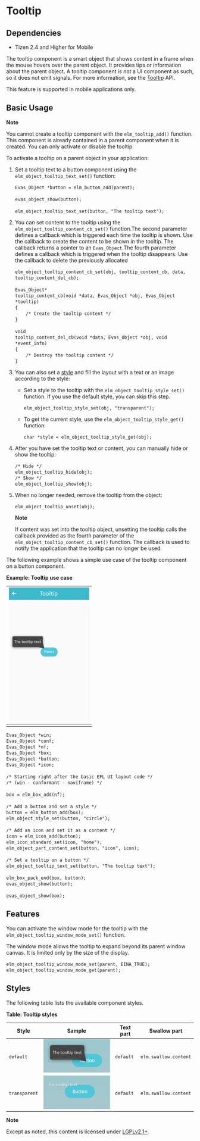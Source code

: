 # Tooltip

## Dependencies

- Tizen 2.4 and Higher for Mobile

The tooltip component is a smart object that shows content in a frame when the mouse hovers over the parent object. It provides tips or information about the parent object. A tooltip component is not a UI component as such, so it does not emit signals. For more information, see the [Tooltip](../../../../../org.tizen.native.mobile.apireference/group__Tooltips.html) API.

This feature is supported in mobile applications only.

## Basic Usage

**Note**

You cannot create a tooltip component with the `elm_tooltip_add()` function. This component is already contained in a parent component when it is created. You can only activate or disable the tooltip.

To activate a tooltip on a parent object in your application:

1. Set a tooltip text to a button component using the `elm_object_tooltip_text_set()` function:

   ```
   Evas_Object *button = elm_button_add(parent);

   evas_object_show(button);

   elm_object_tooltip_text_set(button, "The tooltip text");
   ```

2. You can set content to the tooltip using the `elm_object_tooltip_content_cb_set()` function.The second parameter defines a callback which is triggered each time the tooltip is shown. Use the callback to create the content to be shown in the tooltip. The callback returns a pointer to an `Evas_Object`.The fourth parameter defines a callback which is triggered when the tooltip disappears. Use the callback to delete the previously allocated 

   ```
   elm_object_tooltip_content_cb_set(obj, tooltip_content_cb, data, tooltip_content_del_cb);

   Evas_Object*
   tooltip_content_cb(void *data, Evas_Object *obj, Evas_Object *tooltip)
   {
       /* Create the tooltip content */
   }

   void
   tooltip_content_del_cb(void *data, Evas_Object *obj, void *event_info)
   {
       /* Destroy the tooltip content */
   }
   ```

3. You can also set a [style](#style) and fill the layout with a text or an image according to the style:

   - Set a style to the tooltip with the `elm_object_tooltip_style_set()` function. If you use the default style, you can skip this step.

     ```
     elm_object_tooltip_style_set(obj, "transparent");
     ```

   - To get the current style, use the `elm_object_tooltip_style_get()` function:

     ```
     char *style = elm_object_tooltip_style_get(obj);
     ```

4. After you have set the tooltip text or content, you can manually hide or show the tooltip:

   ```
   /* Hide */
   elm_object_tooltip_hide(obj);
   /* Show */
   elm_object_tooltip_show(obj);
   ```

5. When no longer needed, remove the tooltip from the object:

   ```
   elm_object_tooltip_unset(obj);
   ```

   **Note**

   If content was set into the tooltip object, unsetting the tooltip calls the callback provided as the fourth parameter of the `elm_object_tooltip_content_cb_set()` function. The callback is used to notify the application that the tooltip can no longer be used.

The following example shows a simple use case of the tooltip component on a button component.

**Example: Tooltip use case**

| ![Alignment](./media/tooltip.png) |
| ---------------------------------------- |
|                                          |

```
Evas_Object *win;
Evas_Object *conf;
Evas_Object *nf;
Evas_Object *box;
Evas_Object *button;
Evas_Object *icon;

/* Starting right after the basic EFL UI layout code */
/* (win - conformant - naviframe) */

box = elm_box_add(nf);

/* Add a button and set a style */
button = elm_button_add(box);
elm_object_style_set(button, "circle");

/* Add an icon and set it as a content */
icon = elm_icon_add(button);
elm_icon_standard_set(icon, "home");
elm_object_part_content_set(button, "icon", icon);

/* Set a tooltip on a button */
elm_object_tooltip_text_set(button, "The tooltip text");

elm_box_pack_end(box, button);
evas_object_show(button);

evas_object_show(box);
```

## Features

You can activate the window mode for the tooltip with the `elm_object_tooltip_window_mode_set()` function.

The window mode allows the tooltip to expand beyond its parent window canvas. It is limited only by the size of the display.

```
elm_object_tooltip_window_mode_set(parent, EINA_TRUE);
elm_object_tooltip_window_mode_get(parent);
```

## Styles

The following table lists the available component styles.

**Table: Tooltip styles**

| Style         | Sample                                   | Text part | Swallow part          |
| ------------- | ---------------------------------------- | --------- | --------------------- |
| `default`     | ![elm/tooltip/base/default](./media/tooltip_default.png) | `default` | `elm.swallow.content` |
| `transparent` | ![elm/button/base/transparent](./media/tooltip_transparent.png) | `default` | `elm.swallow.content` |

**Note**

Except as noted, this content is licensed under [LGPLv2.1+](http://opensource.org/licenses/LGPL-2.1).